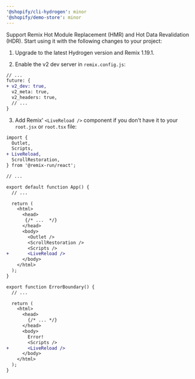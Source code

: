 ```yaml
---
'@shopify/cli-hydrogen': minor
'@shopify/demo-store': minor
---
```


Support Remix Hot Module Replacement (HMR) and Hot Data Revalidation (HDR).
Start using it with the following changes to your project:

1. Upgrade to the latest Hydrogen version and Remix 1.19.1.

2. Enable the v2 dev server in `remix.config.js`:

```diff
// ...
future: {
+ v2_dev: true,
  v2_meta: true,
  v2_headers: true,
  // ...
}
```

3. Add Remix' `<LiveReload />` component if you don't have it to your `root.jsx` or `root.tsx` file:

```diff
import {
  Outlet,
  Scripts,
+ LiveReload,
  ScrollRestoration,
} from '@remix-run/react';

// ...

export default function App() {
  // ...

  return (
    <html>
      <head>
       {/* ...  */}
      </head>
      <body>
        <Outlet />
        <ScrollRestoration />
        <Scripts />
+       <LiveReload />
      </body>
    </html>
  );
}

export function ErrorBoundary() {
  // ...

  return (
    <html>
      <head>
        {/* ... */}
      </head>
      <body>
        Error!
        <Scripts />
+       <LiveReload />
      </body>
    </html>
  );
}
```
